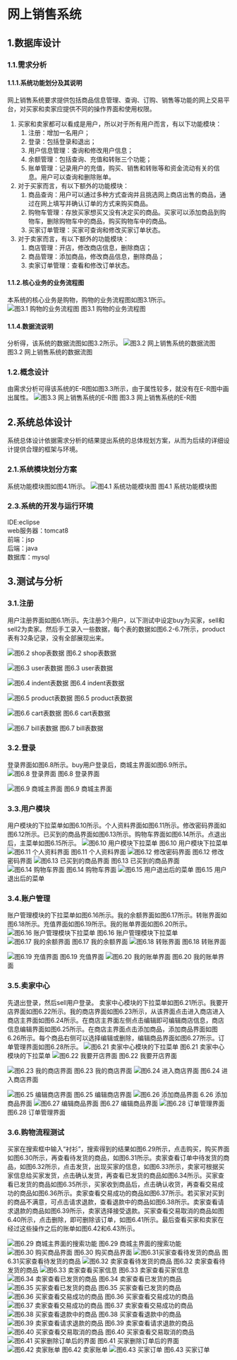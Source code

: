 # 网上销售系统
## 1.数据库设计
### 1.1.需求分析
#### 1.1.1.系统功能划分及其说明
网上销售系统要求提供包括商品信息管理、查询、订购、销售等功能的网上交易平台，对买家和卖家应提供不同的操作界面和使用权限。

1. 买家和卖家都可以看成是用户，所以对于所有用户而言，有以下功能模块：
    1. 注册：增加一名用户；  
    2. 登录：包括登录和退出；
    3. 用户信息管理：查询和修改用户信息；
    4. 余额管理：包括查询、充值和转账三个功能；
    5. 账单管理：记录用户的充值，购买、销售和转账等和资金流动有关的信息。用户可以查询和删除账单。   
2. 对于买家而言，有以下额外的功能模块：
    1. 商品查询：用户可以通过多种方式查询并且挑选网上商店出售的商品，通过在网上填写并确认订单的方式来购买商品。  
    2. 购物车管理：存放买家想买又没有决定买的商品。买家可以添加商品到购物车，删除购物车中的商品，购买购物车中的商品。  
    3. 买家订单管理：买家可查询和修改买家订单状态。  
3. 对于卖家而言，有以下额外的功能模块：
    1. 商店管理：开店，修改商店信息，删除商店；
    2. 商品管理：添加商品，修改商品信息，删除商品；
    3. 卖家订单管理：查看和修改订单状态。
#### 1.1.2.核心业务的业务流程图
本系统的核心业务是购物，购物的业务流程图如图3.1所示。  
![图3.1 购物的业务流程图](https://github.com/wangxinxinx/e_shopping/blob/master/images/3.1.png)
图3.1 购物的业务流程图
#### 1.1.4.数据流说明
分析得，该系统的数据流图如图3.2所示。
![图3.2 网上销售系统的数据流图](https://github.com/wangxinxinx/e_shopping/blob/master/images/3.2.png)  
图3.2 网上销售系统的数据流图
### 1.2.概念设计
由需求分析可得该系统的E-R图如图3.3所示，由于属性较多，就没有在E-R图中画出属性。
![图3.3 网上销售系统的E-R图](https://github.com/wangxinxinx/e_shopping/blob/master/images/3.3.png)
图3.3 网上销售系统的E-R图

## 2.系统总体设计
系统总体设计依据需求分析的结果提出系统的总体规划方案，从而为后续的详细设计提供合理的框架与环境。
### 2.1.系统模块划分方案
系统功能模块图如图4.1所示。
![图4.1 系统功能模块图](https://github.com/wangxinxinx/e_shopping/blob/master/images/4.1.png)
图4.1 系统功能模块图

### 2.3.系统的开发与运行环境
IDE:eclipse  
web服务器：tomcat8  
前端：jsp  
后端：java  
数据库：mysql  

## 3.测试与分析
### 3.1.注册
用户注册界面如图6.1所示。先注册3个用户，以下测试中设定buy为买家，sell和sell2为卖家。然后手工录入一些数据，每个表的数据如图6.2-6.7所示，product表有32条记录，没有全部展现出来。

![图6.2 shop表数据](https://github.com/wangxinxinx/e_shopping/blob/master/images/6.1.png)
图6.2 shop表数据

![图6.3 user表数据](https://github.com/wangxinxinx/e_shopping/blob/master/images/6.3.png)
图6.3 user表数据

![图6.4 indent表数据](https://github.com/wangxinxinx/e_shopping/blob/master/images/6.4.png)
图6.4 indent表数据

![图6.5 product表数据](https://github.com/wangxinxinx/e_shopping/blob/master/images/6.5.png)
图6.5 product表数据

![图6.6 cart表数据](https://github.com/wangxinxinx/e_shopping/blob/master/images/6.6.png)
图6.6 cart表数据

![图6.7 bill表数据](https://github.com/wangxinxinx/e_shopping/blob/master/images/6.7.png)
图6.7 bill表数据

### 3.2.登录
登录界面如图6.8所示。buy用户登录后，商城主界面如图6.9所示。  
![图6.8 登录界面](https://github.com/wangxinxinx/e_shopping/blob/master/images/6.8.png)
图6.8 登录界面

![图6.9 商城主界面](https://github.com/wangxinxinx/e_shopping/blob/master/images/6.9.png)
图6.9 商城主界面

### 3.3.用户模块
用户模块的下拉菜单如图6.10所示。个人资料界面如图6.11所示。修改密码界面如图6.12所示。已买到的商品界面如图6.13所示。购物车界面如图6.14所示。点退出后，主菜单如图6.15所示。
![图6.10 用户模块下拉菜单](https://github.com/wangxinxinx/e_shopping/blob/master/images/6.10.png)
图6.10 用户模块下拉菜单
![图6.11 个人资料界面](https://github.com/wangxinxinx/e_shopping/blob/master/images/6.11.png)
图6.11 个人资料界面
![图6.12 修改密码界面](https://github.com/wangxinxinx/e_shopping/blob/master/images/6.12.png)
图6.12 修改密码界面
![图6.13 已买到的商品界面](https://github.com/wangxinxinx/e_shopping/blob/master/images/6.13.png)
图6.13 已买到的商品界面
![图6.14 购物车界面](https://github.com/wangxinxinx/e_shopping/blob/master/images/6.14.png)
图6.14 购物车界面
![图6.15 用户退出后的菜单](https://github.com/wangxinxinx/e_shopping/blob/master/images/6.15.png)
图6.15 用户退出后的菜单
### 3.4.账户管理
账户管理模块的下拉菜单如图6.16所示。我的余额界面如图6.17所示。转账界面如图6.18所示。充值界面如图6.19所示。我的账单界面如图6.20所示。
![图6.16 账户管理模块下拉菜单](https://github.com/wangxinxinx/e_shopping/blob/master/images/6.16.png)
图6.16 账户管理模块下拉菜单
![图6.17 我的余额界面](https://github.com/wangxinxinx/e_shopping/blob/master/images/6.17.png)
图6.17 我的余额界面
![图6.18 转账界面](https://github.com/wangxinxinx/e_shopping/blob/master/images/6.18.png)
图6.18 转账界面

![图6.19 充值界面](https://github.com/wangxinxinx/e_shopping/blob/master/images/6.19.png)
图6.19 充值界面
![图6.20 我的账单界面](https://github.com/wangxinxinx/e_shopping/blob/master/images/6.20.png)
图6.20 我的账单界面
### 3.5.卖家中心
先退出登录，然后sell用户登录。
卖家中心模块的下拉菜单如图6.21所示。我要开店界面如图6.22所示。我的商店界面如图6.23所示，从该界面点击进入商店进入商店主界面如图6.24所示。在商店主界面左侧点击编辑即可编辑商店信息，商店信息编辑界面如图6.25所示。在商店主界面点击添加商品，添加商品界面如图6.26所示。每个商品右侧可以选择编辑或删除，编辑商品界面如图6.27所示。订单管理界面如图6.28所示。
![图6.21 卖家中心模块的下拉菜单](https://github.com/wangxinxinx/e_shopping/blob/master/images/6.21.png)
图6.21 卖家中心模块的下拉菜单
![图6.22 我要开店界面](https://github.com/wangxinxinx/e_shopping/blob/master/images/6.22.png)
图6.22 我要开店界面

![图6.23 我的商店界面](https://github.com/wangxinxinx/e_shopping/blob/master/images/6.23.png)
图6.23 我的商店界面
![图6.24 进入商店界面](https://github.com/wangxinxinx/e_shopping/blob/master/images/6.24.png)
图6.24 进入商店界面

![图6.25 编辑商店界面](https://github.com/wangxinxinx/e_shopping/blob/master/images/6.25.png)
图6.25 编辑商店界面
![图6.26 添加商品界面](https://github.com/wangxinxinx/e_shopping/blob/master/images/6.26.png)
6.26 添加商品界面
![图6.27 编辑商品界面](https://github.com/wangxinxinx/e_shopping/blob/master/images/6.27.png)
图6.27 编辑商品界面
![图6.28 订单管理界面](https://github.com/wangxinxinx/e_shopping/blob/master/images/6.28.png)
图6.28 订单管理界面
### 3.6.购物流程测试
买家在搜索框中输入“衬衫”，搜索得到的结果如图6.29所示，点击购买，购买界面如图6.30所示，再查看待发货的商品，如图6.31所示。卖家查看订单中待发货的商品，如图6.32所示，点击发货，出现买家的信息，如图6.33所示，卖家可根据买家信息给买家发货，点击确认发货，再查看已发货的商品如图6.34所示。买家查看已发货的商品如图6.35所示，买家收到商品后，点击确认收货，再查看交易成功的商品如图6.36所示。卖家查看交易成功的商品如图6.37所示。若买家对买到的商品不满意，可点击请求退款，查看退款中的商品如图6.38所示。卖家查看请求退款的商品如图6.39所示，卖家选择接受退款。买家查看交易取消的商品如图6.40所示，点击删除，即可删除该订单，如图6.41所示。最后查看买家和卖家在经过这些操作之后的账单如图6.42和6.43所示。

![图6.29 商城主界面的搜索功能](https://github.com/wangxinxinx/e_shopping/blob/master/images/6.29.png)
图6.29 商城主界面的搜索功能
![图6.30 购买商品界面](https://github.com/wangxinxinx/e_shopping/blob/master/images/6.30.png)
图6.30 购买商品界面
![图6.31买家查看待发货的商品](https://github.com/wangxinxinx/e_shopping/blob/master/images/6.31.png)
图6.31买家查看待发货的商品
![图6.32 卖家查看待发货的商品](https://github.com/wangxinxinx/e_shopping/blob/master/images/6.32.png)
图6.32 卖家查看待发货的商品
![图6.33 卖家查看买家信息](https://github.com/wangxinxinx/e_shopping/blob/master/images/6.33.png)
图6.33 卖家查看买家信息
![图6.34 卖家查看已发货的商品](https://github.com/wangxinxinx/e_shopping/blob/master/images/6.34.png)
图6.34 卖家查看已发货的商品
![图6.35 买家查看已发货的商品](https://github.com/wangxinxinx/e_shopping/blob/master/images/6.35.png)
图6.35 买家查看已发货的商品
![图6.36 买家查看交易成功的商品](https://github.com/wangxinxinx/e_shopping/blob/master/images/6.36.png)
图6.36 买家查看交易成功的商品
![图6.37 卖家查看交易成功的商品](https://github.com/wangxinxinx/e_shopping/blob/master/images/6.37.png)
图6.37 卖家查看交易成功的商品
![图6.38 买家查看退款中的商品](https://github.com/wangxinxinx/e_shopping/blob/master/images/6.38.png)
图6.38 买家查看退款中的商品
![图6.39 卖家查看请求退款的商品](https://github.com/wangxinxinx/e_shopping/blob/master/images/6.39.png)
图6.39 卖家查看请求退款的商品
![图6.40 买家查看交易取消的商品](https://github.com/wangxinxinx/e_shopping/blob/master/images/6.40.png)
图6.40 买家查看交易取消的商品
![图6.41 买家删除订单后的界面](https://github.com/wangxinxinx/e_shopping/blob/master/images/6.41.png)
图6.41 买家删除订单后的界面
![图6.42 卖家账单](https://github.com/wangxinxinx/e_shopping/blob/master/images/6.42.png)
图6.42 卖家账单
![图6.43 买家订单](https://github.com/wangxinxinx/e_shopping/blob/master/images/6.43.png)
图6.43 买家订单
